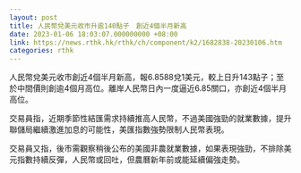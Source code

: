 ```yaml
---
layout: post
title: 人民幣兌美元收市升逾140點子　創近4個半月新高
date: 2023-01-06 18:03:07.000000000 +08:00
link: https://news.rthk.hk/rthk/ch/component/k2/1682838-20230106.htm
categories: rthk
---
```


人民幣兌美元收市創近4個半月新高，報6.8588兌1美元，較上日升143點子；至於中間價則創逾4個月高位。離岸人民幣日內一度逼近6.85關口，亦創近4個半月高位。

交易員指，近期季節性結匯需求持續推高人民幣，不過美國強勁的就業數據，提升聯儲局繼續激進加息的可能性，美匯指數強勢限制人民幣表現。

交易員又指，後市需觀察稍後公布的美國非農就業數據，如果表現強勁，不排除美元指數持續反彈，人民幣或回吐，但農曆新年前或能延續偏強走勢。

